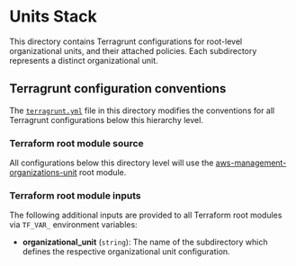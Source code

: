 # Units Stack

This directory contains Terragrunt configurations for root-level organizational
units, and their attached policies. Each subdirectory represents a distinct
organizational unit.

## Terragrunt configuration conventions

The [`terragrunt.yml`](terragrunt.yml) file in this directory modifies the
conventions for all Terragrunt configurations below this hierarchy level.

### Terraform root module source

All configurations below this directory level will use the
[aws-management-organizations-unit](../../../../../../modules/poc/aws-management-organizations-unit)
root module.

### Terraform root module inputs

The following additional inputs are provided to all Terraform root modules via
`TF_VAR_` environment variables:

- **organizational_unit** (`string`): The name of the subdirectory which defines
  the respective organizational unit configuration.
